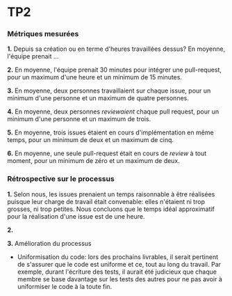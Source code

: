 # TP2

### Métriques mesurées
**1.** Depuis sa création ou en terme d'heures travaillées dessus? En moyenne, l'équipe prenait ...

**2.** En moyenne, l'équipe prenait 30 minutes pour intégrer une pull-request, pour un maximum d'une heure et un minimum de 15 minutes.

**3.** En moyenne, deux personnes travaillaient sur chaque issue, pour un minimum d'une personne et un maximum de quatre personnes.

**4.** En moyenne, deux personnes _reviewaient_ chaque pull request, pour un minimum  d'une personne et un maximum de trois.

**5.** En moyenne, trois issues étaient en cours d'implémentation en même temps, pour un minimum de deux et un maximum de cinq.

**6.** En moyenne, une seule pull-request était en cours de _review_ à tout moment, pour un minimum de zéro et un maximum de deux.

### Rétrospective sur le processus

**1.** Selon nous, les issues prenaient un temps raisonnable à être réalisées puisque leur charge de travail était convenable: elles n'étaient ni trop grosses, ni trop petites. Nous concluons que le temps idéal approximatif pour la réalisation d'une issue est de une heure.

**2.**

**3.** Amélioration du processus
- Uniformisation du code: lors des prochains livrables, il serait pertinent de s'assurer que le code est uniforme et ce, tout au long du travail. Par exemple, durant l'écriture des tests, il aurait été judicieux que chaque membre se base davantage sur les tests des autres pour ne pas avoir à uniformiser le code à la toute fin.
